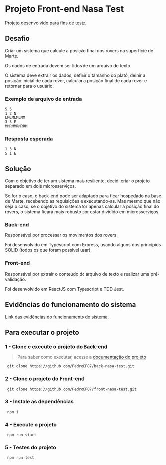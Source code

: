 # Projeto Front-end Nasa Test

Projeto desenvolvido para fins de teste.

## Desafio
Criar um sistema que calcule a posição final dos rovers na superfície de Marte.

Os dados de entrada devem ser lidos de um arquivo de texto.

O sistema deve extrair os dados, definir o tamanho do platô, deinir a posição inicial de cada rover, calcular a posição final de cada rover e retornar para o usuário.

### Exemplo de arquivo de entrada
```
5 5
1 2 N
LMLMLMLMM
3 3 E
MMRMMRMRRM
```

### Resposta esperada
```
1 3 N
5 1 E
```

## Solução

Com o objetivo de ter um sistema mais resiliente, decidi criar o projeto separado em dois microsserviços.

Se for o caso, o back-end pode ser adaptado para ficar hospedado na base de Marte, recebendo as requisições e executando-as. Mas mesmo que não seja o caso, se o objetivo do sistema for apenas calcular a posição final do rovers, o sistema ficará mais robusto por estar dividido em microsserviços.

### Back-end
Responsável por processar os movimentos dos rovers.

Foi desenvolvido em Typescript com Express, usando alguns dos princípios SOLID (todos os que foram possível usar).

### Front-end
Responsável por extrair o conteúdo do arquivo de texto e realizar uma pré-validação.

Foi desenvolvido em ReactJS com Typescript e TDD Jest.

## Evidências do funcionamento do sistema

[Link das evidências do funcionamento do sistema](https://docs.google.com/document/d/1Z2LNncTY2tfDvovWv6B8Cntan6T3Wre1hwQ1qNPGSHU/edit?usp=sharing).

## Para executar o projeto

### 1 - Clone e execute o projeto do Back-end
> Para saber como executar, 
> acesse a [documentação do projeto](https://github.com/PedroCF87/back-nasa-test)

``` git clone https://github.com/PedroCF87/back-nasa-test.git```

### 2 - Clone o projeto do Front-end
``` git clone https://github.com/PedroCF87/front-nasa-test.git```

### 3 - Instale as dependências
``` npm i```

### 4 - Execute o projeto
``` npm run start```

### 5 - Testes do projeto
``` npm run test```
